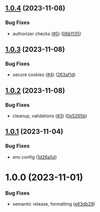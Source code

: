 ## [1.0.4](https://github.com/julian-one/dotcom/compare/v1.0.3...v1.0.4) (2023-11-08)


### Bug Fixes

* authorizer checks ([#5](https://github.com/julian-one/dotcom/issues/5)) ([06b1135](https://github.com/julian-one/dotcom/commit/06b11355722e3bfe7879b50dc317cea5218a79f8))

## [1.0.3](https://github.com/julian-one/dotcom/compare/v1.0.2...v1.0.3) (2023-11-08)

### Bug Fixes

- secure cookies ([#4](https://github.com/julian-one/dotcom/issues/4)) ([263af1d](https://github.com/julian-one/dotcom/commit/263af1d28ae2252298b1bd65ba61c45afb50ef84))

## [1.0.2](https://github.com/julian-one/dotcom/compare/v1.0.1...v1.0.2) (2023-11-08)

### Bug Fixes

- cleanup, validations ([#3](https://github.com/julian-one/dotcom/issues/3)) ([0e5265b](https://github.com/julian-one/dotcom/commit/0e5265b20dbc9692ca5da7191374e6542aa18216))

## [1.0.1](https://github.com/julian-one/dotcom/compare/v1.0.0...v1.0.1) (2023-11-04)

### Bug Fixes

- env config ([1d26a5d](https://github.com/julian-one/dotcom/commit/1d26a5d2ec442f82c7d6cf0274896782ea4d6b7c))

# 1.0.0 (2023-11-01)

### Bug Fixes

- semantic release, formatting ([e63db29](https://github.com/julian-one/dotcom/commit/e63db294132c57a08a102c77ca3138a6c74128a5))
